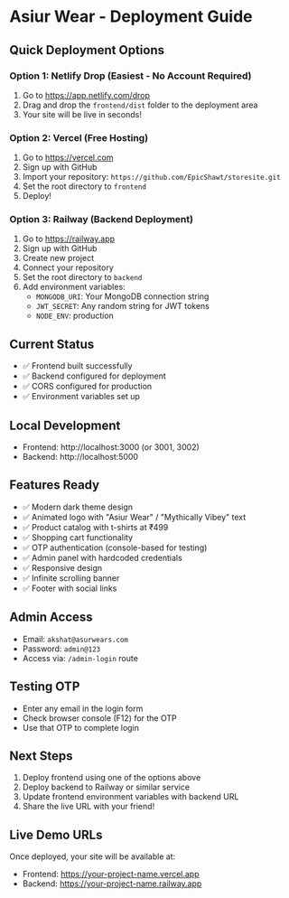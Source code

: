 # Asiur Wear - Deployment Guide

## Quick Deployment Options

### Option 1: Netlify Drop (Easiest - No Account Required)
1. Go to https://app.netlify.com/drop
2. Drag and drop the `frontend/dist` folder to the deployment area
3. Your site will be live in seconds!

### Option 2: Vercel (Free Hosting)
1. Go to https://vercel.com
2. Sign up with GitHub
3. Import your repository: `https://github.com/EpicShawt/storesite.git`
4. Set the root directory to `frontend`
5. Deploy!

### Option 3: Railway (Backend Deployment)
1. Go to https://railway.app
2. Sign up with GitHub
3. Create new project
4. Connect your repository
5. Set the root directory to `backend`
6. Add environment variables:
   - `MONGODB_URI`: Your MongoDB connection string
   - `JWT_SECRET`: Any random string for JWT tokens
   - `NODE_ENV`: production

## Current Status
- ✅ Frontend built successfully
- ✅ Backend configured for deployment
- ✅ CORS configured for production
- ✅ Environment variables set up

## Local Development
- Frontend: http://localhost:3000 (or 3001, 3002)
- Backend: http://localhost:5000

## Features Ready
- ✅ Modern dark theme design
- ✅ Animated logo with "Asiur Wear" / "Mythically Vibey" text
- ✅ Product catalog with t-shirts at ₹499
- ✅ Shopping cart functionality
- ✅ OTP authentication (console-based for testing)
- ✅ Admin panel with hardcoded credentials
- ✅ Responsive design
- ✅ Infinite scrolling banner
- ✅ Footer with social links

## Admin Access
- Email: `akshat@asurwears.com`
- Password: `admin@123`
- Access via: `/admin-login` route

## Testing OTP
- Enter any email in the login form
- Check browser console (F12) for the OTP
- Use that OTP to complete login

## Next Steps
1. Deploy frontend using one of the options above
2. Deploy backend to Railway or similar service
3. Update frontend environment variables with backend URL
4. Share the live URL with your friend!

## Live Demo URLs
Once deployed, your site will be available at:
- Frontend: https://your-project-name.vercel.app
- Backend: https://your-project-name.railway.app 